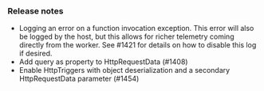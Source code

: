 ### Release notes
<!-- Please add your release notes in the following format:
- My change description (#PR/#issue)
-->

- Logging an error on a function invocation exception. This error will also be logged by the host, but this allows for richer telemetry coming directly from the worker. See #1421 for details on how to disable this log if desired.
- Add query as property to HttpRequestData (#1408)
- Enable HttpTriggers with object deserialization and a secondary HttpRequestData parameter (#1454)